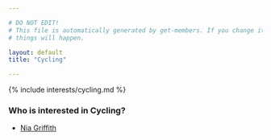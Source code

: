```yaml
---

# DO NOT EDIT!
# This file is automatically generated by get-members. If you change it, bad
# things will happen.

layout: default
title: "Cycling"

---
```


{% include interests/cycling.md %}

### Who is interested in Cycling?


* [Nia Griffith](../members/nia-griffith.html)
